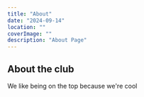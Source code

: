 ```yaml
---
title: "About"
date: "2024-09-14"
location: ""
coverImage: ""
description: "About Page"
---
```


## About the club

We like being on the top because we're cool
